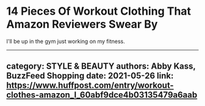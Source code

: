 # 14 Pieces Of Workout Clothing That Amazon Reviewers Swear By

I'll be up in the gym just working on my fitness.

---
category: STYLE & BEAUTY
authors: Abby Kass, BuzzFeed Shopping
date: 2021-05-26
link: https://www.huffpost.com/entry/workout-clothes-amazon_l_60abf9dce4b03135479a6aab
---
